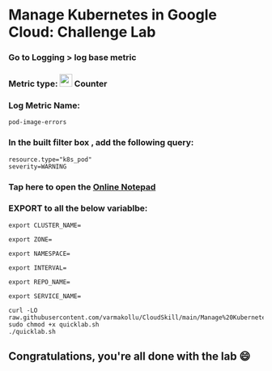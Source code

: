 # Manage Kubernetes in Google Cloud: Challenge Lab

### Go to Logging > log base metric
### Metric type: <img src="https://github.com/Techcps/GSP-Short-Trick/assets/104138529/4df212f5-1e73-4bea-b706-3653d058e87e" width="25" height="25" /> Counter

### Log Metric Name:
```
pod-image-errors
```

### In the built filter box , add the following query:
```
resource.type="k8s_pod"
severity=WARNING
```

### Tap here to open the [Online Notepad](https://www.rapidtables.com/tools/notepad.html#)

### EXPORT to all the below variablbe:

```
export CLUSTER_NAME=

export ZONE=

export NAMESPACE=

export INTERVAL=

export REPO_NAME=

export SERVICE_NAME=
```

```
curl -LO raw.githubusercontent.com/varmakollu/CloudSkill/main/Manage%20Kubernetes%20in%20Google%20Cloud%3A%20Challenge%20Lab/quicklab.sh
sudo chmod +x quicklab.sh
./quicklab.sh
```

## Congratulations, you're all done with the lab 😄
